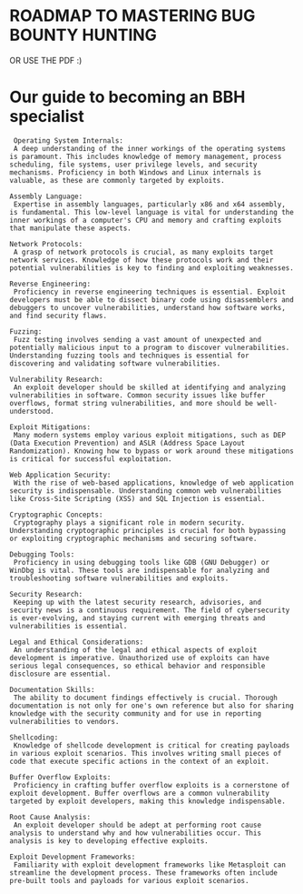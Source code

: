 # ROADMAP TO MASTERING BUG BOUNTY HUNTING

OR USE THE PDF :)

# Our  guide to becoming an BBH specialist

     Operating System Internals:
     A deep understanding of the inner workings of the operating systems is paramount. This includes knowledge of memory management, process scheduling, file systems, user privilege levels, and security mechanisms. Proficiency in both Windows and Linux internals is valuable, as these are commonly targeted by exploits.

    Assembly Language:
     Expertise in assembly languages, particularly x86 and x64 assembly, is fundamental. This low-level language is vital for understanding the inner workings of a computer's CPU and memory and crafting exploits that manipulate these aspects.

    Network Protocols:
     A grasp of network protocols is crucial, as many exploits target network services. Knowledge of how these protocols work and their potential vulnerabilities is key to finding and exploiting weaknesses.

    Reverse Engineering:
     Proficiency in reverse engineering techniques is essential. Exploit developers must be able to dissect binary code using disassemblers and debuggers to uncover vulnerabilities, understand how software works, and find security flaws.

    Fuzzing:
     Fuzz testing involves sending a vast amount of unexpected and potentially malicious input to a program to discover vulnerabilities. Understanding fuzzing tools and techniques is essential for discovering and validating software vulnerabilities.

    Vulnerability Research:
     An exploit developer should be skilled at identifying and analyzing vulnerabilities in software. Common security issues like buffer overflows, format string vulnerabilities, and more should be well-understood.

    Exploit Mitigations:
     Many modern systems employ various exploit mitigations, such as DEP (Data Execution Prevention) and ASLR (Address Space Layout Randomization). Knowing how to bypass or work around these mitigations is critical for successful exploitation.

    Web Application Security:
     With the rise of web-based applications, knowledge of web application security is indispensable. Understanding common web vulnerabilities like Cross-Site Scripting (XSS) and SQL Injection is essential.

    Cryptographic Concepts:
     Cryptography plays a significant role in modern security. Understanding cryptographic principles is crucial for both bypassing or exploiting cryptographic mechanisms and securing software.

    Debugging Tools:
     Proficiency in using debugging tools like GDB (GNU Debugger) or WinDbg is vital. These tools are indispensable for analyzing and troubleshooting software vulnerabilities and exploits.

    Security Research:
     Keeping up with the latest security research, advisories, and security news is a continuous requirement. The field of cybersecurity is ever-evolving, and staying current with emerging threats and vulnerabilities is essential.

    Legal and Ethical Considerations:
     An understanding of the legal and ethical aspects of exploit development is imperative. Unauthorized use of exploits can have serious legal consequences, so ethical behavior and responsible disclosure are essential.

    Documentation Skills:
     The ability to document findings effectively is crucial. Thorough documentation is not only for one's own reference but also for sharing knowledge with the security community and for use in reporting vulnerabilities to vendors.

    Shellcoding:
     Knowledge of shellcode development is critical for creating payloads in various exploit scenarios. This involves writing small pieces of code that execute specific actions in the context of an exploit.

    Buffer Overflow Exploits:
     Proficiency in crafting buffer overflow exploits is a cornerstone of exploit development. Buffer overflows are a common vulnerability targeted by exploit developers, making this knowledge indispensable.

    Root Cause Analysis:
     An exploit developer should be adept at performing root cause analysis to understand why and how vulnerabilities occur. This analysis is key to developing effective exploits.

    Exploit Development Frameworks:
     Familiarity with exploit development frameworks like Metasploit can streamline the development process. These frameworks often include pre-built tools and payloads for various exploit scenarios.